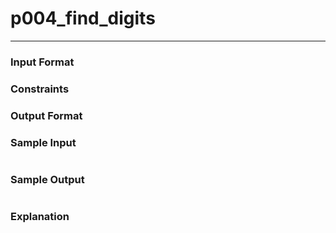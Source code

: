# p004_find_digits
---

### Input Format 

### Constraints

### Output Format 

### Sample Input
```
```
### Sample Output
```
```
### Explanation
